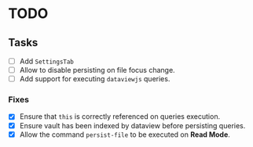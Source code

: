 # TODO

## Tasks

- [ ] Add `SettingsTab`
- [ ] Allow to disable persisting on file focus change.
- [ ] Add support for executing `dataviewjs` queries.

### Fixes

- [x] Ensure that `this` is correctly referenced on queries execution.
- [x] Ensure vault has been indexed by dataview before persisting queries.
- [x] Allow the command `persist-file` to be executed on **Read Mode**.
